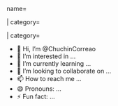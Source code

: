 name=<Action Name>
 	
| category=<Action Category>
 	
| category=<Action Category>

- 👋 Hi, I’m @ChuchinCorreao
- 👀 I’m interested in ...
- 🌱 I’m currently learning ...
- 💞️ I’m looking to collaborate on ...
- 📫 How to reach me ...
- 😄 Pronouns: ...
- ⚡ Fun fact: ...

<!---
ChuchinCorreao/ChuchinCorreao is a ✨ special ✨ repository because its `README.md` (this file) appears on your GitHub profile.
You can click the Preview link to take a look at your changes.
--->
